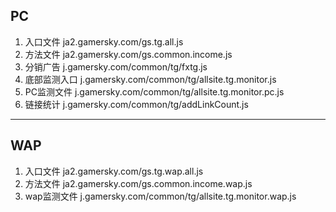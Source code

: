 PC
---
1. 入口文件 ja2.gamersky.com/gs.tg.all.js
2. 方法文件 ja2.gamersky.com/gs.common.income.js
3. 分销广告 j.gamersky.com/common/tg/fxtg.js
4. 底部监测入口 j.gamersky.com/common/tg/allsite.tg.monitor.js
5. PC监测文件 j.gamersky.com/common/tg/allsite.tg.monitor.pc.js
6. 链接统计 j.gamersky.com/common/tg/addLinkCount.js

---

WAP
---
1. 入口文件 ja2.gamersky.com/gs.tg.wap.all.js
2. 方法文件 ja2.gamersky.com/gs.common.income.wap.js
3. wap监测文件 j.gamersky.com/common/tg/allsite.tg.monitor.wap.js